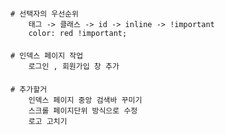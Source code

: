 ####
    # 선택자의 우선순위
        태그 -> 클래스 -> id -> inline -> !important
        color: red !important;
####

    # 인덱스 페이지 작업
        로그인 , 회원가입 창 추가

####
    # 추가할거
        인덱스 페이지 중앙 검색바 꾸미기
        스크롤 페이지단위 방식으로 수정
        로고 고치기
